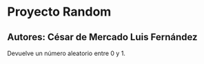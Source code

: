 Proyecto Random
==============

Autores:
César de Mercado
Luis Fernández 
--------------

Devuelve un número aleatorio entre 0 y 1.
